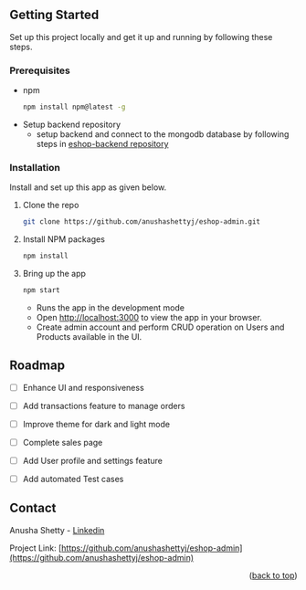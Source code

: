 <!-- GETTING STARTED -->
<a name="readme-top"></a>
## Getting Started

Set up this project locally and get it up and running by following these steps.


### Prerequisites

* npm
  ```sh
  npm install npm@latest -g
  ```
* Setup backend repository
    * setup backend and connect to the mongodb database by following steps in [eshop-backend repository](https://github.com/anushashettyj/eshop-backend)
  

### Installation

Install and set up this app as given below.

1. Clone the repo
   ```sh
   git clone https://github.com/anushashettyj/eshop-admin.git
   ```
2. Install NPM packages
   ```sh
   npm install
   ```
3. Bring up the app
   ```js
   npm start
   ```
      * Runs the app in the development mode
      * Open [http://localhost:3000](http://localhost:3000) to view the app in your browser.
      * Create admin account and perform CRUD operation on Users and Products available in the UI.

<!-- ROADMAP -->
## Roadmap

- [ ] Enhance UI and responsiveness
- [ ] Add transactions feature to manage orders
- [ ] Improve theme for dark and light mode
- [ ] Complete sales page
- [ ] Add User profile and settings feature
- [ ] Add automated Test cases



<!-- CONTACT -->
## Contact

Anusha Shetty - [Linkedin](https://www.linkedin.com/in/anusha-shetty-17a97589)

Project Link: [https://github.com/anushashettyj/eshop-admin](https://github.com/anushashettyj/eshop-admin)

<p align="right">(<a href="#readme-top">back to top</a>)</p>
